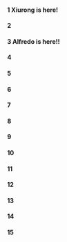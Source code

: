 #### 1 Xiurong is here!
#### 2
#### 3 Alfredo is here!!
#### 4
#### 5
#### 6
#### 7
#### 8
#### 9
#### 10
#### 11
#### 12
#### 13
#### 14
#### 15